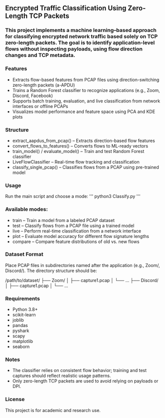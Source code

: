 ## Encrypted Traffic Classification Using Zero-Length TCP Packets

### This project implements a machine learning–based approach for classifying encrypted network traffic based solely on TCP zero-length packets. The goal is to identify application-level flows without inspecting payloads, using flow direction changes and TCP metadata.

### Features
- Extracts flow-based features from PCAP files using direction-switching zero-length packets (a-APDU)
- Trains a Random Forest classifier to recognize applications (e.g., Zoom, Discord, Facebook)
- Supports batch training, evaluation, and live classification from network interfaces or offline PCAPs
- Visualizes model performance and feature space using PCA and KDE plots

### Structure
- extract_aapdus_from_pcap() – Extracts direction-based flow features
- convert_flows_to_features() – Converts flows to ML-ready vectors
- train_model() / evaluate_model() – Train and test Random Forest classifier
- LiveFlowClassifier – Real-time flow tracking and classification
- classify_single_pcap() – Classifies flows from a PCAP using pre-trained model

### Usage
Run the main script and choose a mode:
'''
python3 Classify.py
'''

### Available modes:
- train – Train a model from a labeled PCAP dataset
- test – Classify flows from a PCAP file using a trained model
- live – Perform real-time classification from a network interface
- plot – Evaluate model accuracy for different flow signature lengths
- compare – Compare feature distributions of old vs. new flows

### Dataset Format
Place PCAP files in subdirectories named after the application (e.g., Zoom/, Discord/). The directory structure should be:

/path/to/dataset/
    ├── Zoom/
    │   ├── capture1.pcap
    │   └── ...
    ├── Discord/
    │   ├── capture1.pcap
    │   └── ...

### Requirements
- Python 3.8+
- scikit-learn
- joblib
- pandas
- pyshark
- scapy
- matplotlib
- seaborn

### Notes
- The classifier relies on consistent flow behavior; training and test captures should reflect realistic usage patterns.
- Only zero-length TCP packets are used to avoid relying on payloads or DPI.

### License
This project is for academic and research use.
